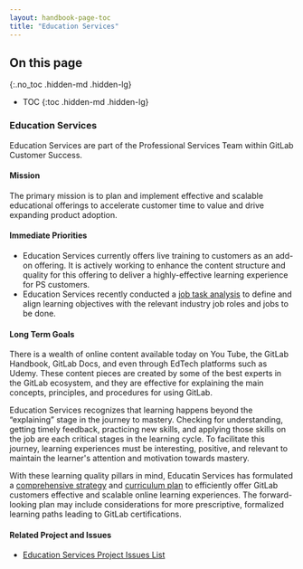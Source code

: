 ```yaml
---
layout: handbook-page-toc
title: "Education Services"
---
```


## On this page
{:.no_toc .hidden-md .hidden-lg}

- TOC
{:toc .hidden-md .hidden-lg}

### Education Services
Education Services are part of the Professional Services Team within GitLab Customer Success. 

#### Mission

The primary mission is to plan and implement effective and scalable educational offerings to accelerate customer time to value and drive expanding product adoption.

#### Immediate Priorities

- Education Services currently offers live training to customers as an add-on offering. It is actively working to enhance the content structure and quality for this offering to deliver a highly-effective learning experience for PS customers.
- Education Services recently conducted a [job task analysis](https://docs.google.com/spreadsheets/d/114yAXzzUi3bKoOcN6zG4tOZ5I_-SmPU9luO8Ylp5XRI/edit?usp=sharing) to define and align learning objectives with the relevant industry job roles and jobs to be done. 

#### Long Term Goals
There is a wealth of online content available today on You Tube, the GitLab Handbook, GitLab Docs, and even through EdTech platforms such as Udemy. These content pieces are created by some of the best experts in the GitLab ecosystem, and they are effective for explaining the main concepts, principles, and procedures for using GitLab.

Education Services recognizes that learning happens beyond the “explaining” stage in the journey to mastery. Checking for understanding, getting timely feedback, practicing new skills, and applying those skills on the job are each critical stages in the learning cycle.  To facilitate this journey, learning experiences must be interesting, positive, and relevant to maintain the learner's attention and motivation towards mastery.

With these learning quality pillars in mind, Educatin Services has formulated a [comprehensive strategy](https://docs.google.com/presentation/d/1rnSauSssTeYGNd9KAcgPGJNw0cWQ9g5nWs0lMZjiV74/edit?usp=sharing) and [curriculum plan](https://docs.google.com/document/d/1p4u9aRK7_pbErQYyHcC2EBrFPeQI9BBJzWZqqOUqU1Y/edit?usp=sharing) to efficiently offer GitLab customers effective and scalable online learning experiences. The forward-looking plan may include considerations for more prescriptive, formalized learning paths leading to GitLab certifications.

#### Related Project and Issues
- [Education Services Project Issues List](https://gitlab.com/gitlab-com/sales-team/professional-services/education-services/issues)
